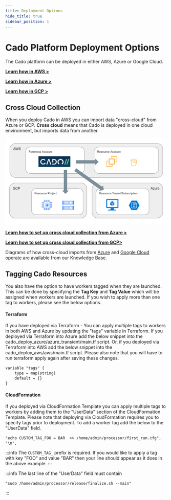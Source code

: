 ```yaml
---
title: Deployment Options
hide_title: true
sidebar_position: 1
---
```

# Cado Platform Deployment Options

The Cado platform can be deployed in either AWS, Azure or Google Cloud.

**[Learn how in AWS >](aws/overview.md)**

**[Learn how in Azure >](azure/azure-deploy.md)**

**[Learn how in GCP >](gcp/gcp-deploy)**

## Cross Cloud Collection

When you deploy Cado in AWS you can import data "cross-cloud" from Azure or GCP. **Cross cloud** means that Cado is deployed in one cloud environment, but imports data from another.

![Cross Cloud Collection](/img/cross-cloud.png)

**[Learn how to set up cross cloud collection from Azure >](azure/azure-cross-tenancy-subscriptions.md)**

**[Learn how to set up cross cloud collection from GCP>](gcp/gcp-settings.md)**

Diagrams of how cross-cloud imports from [Azure](https://cadosecurity.zendesk.com/hc/en-gb/articles/23259971240465-How-do-cross-cloud-imports-from-Azure-into-AWS-work) and [Google Cloud](https://cadosecurity.zendesk.com/hc/en-gb/articles/23259790277649-How-do-Cross-Cloud-imports-from-GCP-into-AWS-work) operate are available from our Knowledge Base.

## Tagging Cado Resources
You also have the option to have workers tagged when they are launched.  This can be done by specifying the **Tag Key** and **Tag Value** which will be assigned when workers are launched. If you wish to apply more than one tag to workers, please see the below options.

#### Terraform
If you have deployed via Terraform - You can apply multiple tags to workers in both AWS and Azure by updating the "tags" variable in Terraform. If you deployed via Terraform into Azure add the below snippet into the cado_deploy_azure/azure_transient/main.tf script.
Or, if you deployed via Terraform into AWS add the below snippet into the cado_deploy_aws/aws/main.tf script.
Please also note that you will have to run terraform apply again after saving these changes.

```
variable "tags" {
    type = map(string)
    default = {}
}
```

#### CloudFormation

If you deployed via CloudFormation Template you can apply multiple tags to workers by adding them to the "UserData" section of the CloudFormation Template. Please note that deploying via CloudFormation requires you to specify tags prior to deployment. To add a worker tag add the below to the "UserData" field. 

```
"echo CUSTOM_TAG_FOO = BAR  >> /home/admin/processor/first_run.cfg",
"\n",
```

:::info
The `CUSTOM_TAG_` prefix is required. If you would like to apply a tag with key "FOO" and value "BAR" then your line should appear as it does in the above example.
:::

:::info
The last line of the "UserData" field must contain
```
"sudo /home/admin/processor/release/finalize.sh --main"
```
:::
 